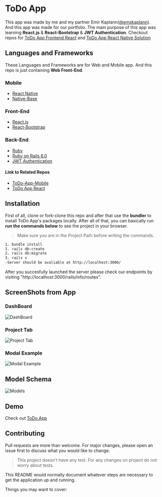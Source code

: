# ToDo App
This app was made by me and my partner Emir Kaplann([@emskaplann](https://github.com/emskaplann)). And this app was made for our portfolio. The main purpose of this app was learning **React.js** & **React-Bootstrap** & **JWT Authentication**.
Checkout repos for [ToDo App Frontend React](https://github.com/emskaplann/to-do-app-frontend) and [ToDo App React Native Solution](https://github.com/emskaplann/to-do-app-mobile)
## Languages and Frameworks
These Languages and Frameworks are for Web and Mobile app. And this repo is just containing **Web Front-End**.
### Mobile
* [React Native](https://facebook.github.io/react-native/)
* [Native-Base](https://nativebase.io/)
### Front-End
* [React.js](https://reactjs.org/)
* [React-Bootstrap](https://react-bootstrap.github.io/)
### Back-End
* [Ruby](https://www.ruby-lang.org/tr/)
* [Ruby on Rails 6.0](https://rubyonrails.org/)
* [JWT Authentication](https://jwt.io/)
#### Link to Related Repos
* [ToDo-App-Mobile](https://github.com/emskaplann/to-do-app-mobile)
* [ToDo App React](https://github.com/emskaplann/to-do-app-frontend)

## Installation
First of all, clone or fork-clone this repo and after that use the **bundler** to install ToDo App's packages locally. After all of that, you can basically run **run the commands below** to see the project in your browser.
> Make sure you are in the Project Path before writing the commands.

```bash
1. bundle install
1. rails db:create
2. rails db:migrate
3. rails s
-Server should be avaliable at http://localhost:3000/
```
After you succesfully launched the server please check our endpoints by visiting "http://localhost:3000/rails/info/routes".

## ScreenShots from App
### DashBoard
![DashBoard](https://i.ibb.co/8mSXTVW/Screen-Shot-2019-12-08-at-6-35-22-PM.png)
### Project Tab
![Project Tab](https://i.ibb.co/9Zf8sk1/Screen-Shot-2019-12-08-at-6-35-47-PM.png)
### Modal Example
![Modal Example](https://i.ibb.co/C21BtPR/Screen-Shot-2019-12-08-at-6-36-57-PM.png)
## Model Schema
![Models](https://github.com/rmeji1/mod4-todo-app-backend/blob/master/schema.png)

## Demo 
Check out [ToDo App](https://arcane-sands-50858.herokuapp.com/)

## Contributing
Pull requests are more than welcome. For major changes, please open an issue first to discuss what you would like to change.

> This project doesn't have any test. For any changes on project do not worry about tests.


This README would normally document whatever steps are necessary to get the
application up and running.

Things you may want to cover:
